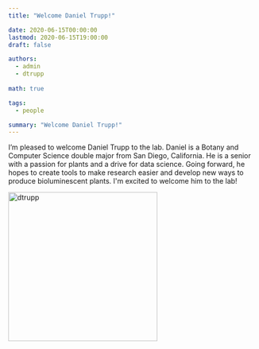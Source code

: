 ```yaml
---
title: "Welcome Daniel Trupp!"

date: 2020-06-15T00:00:00
lastmod: 2020-06-15T19:00:00
draft: false

authors:
  - admin
  - dtrupp
  
math: true

tags: 
  - people

summary: "Welcome Daniel Trupp!"
---
```


I’m pleased to welcome Daniel Trupp to the lab. Daniel is a Botany and Computer Science double major from San Diego, California. He is a senior with a passion for plants and a drive for data science. Going forward, he hopes to create tools to make research easier and develop new ways to produce bioluminescent plants. I'm excited to welcome him to the lab! 

<img alt = 'dtrupp' width='300' src='/img/dtrupp.jpg' ALIGN = 'center'/>
